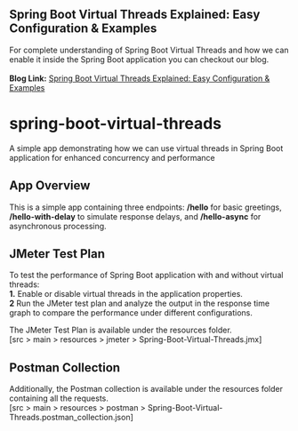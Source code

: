 ## Spring Boot Virtual Threads Explained: Easy Configuration & Examples
For complete understanding of Spring Boot Virtual Threads and how we can enable it inside the Spring Boot application you can checkout our blog.
<br/><br/>**Blog Link:** [Spring Boot Virtual Threads Explained: Easy Configuration & Examples](https://bootcamptoprod.com/spring-boot-virtual-threads/)
<br/>

# spring-boot-virtual-threads
A simple app demonstrating how we can use virtual threads in Spring Boot application for enhanced concurrency and performance

## App Overview
This is a simple app containing three endpoints: **/hello** for basic greetings, **/hello-with-delay** to simulate response delays, and **/hello-async** for asynchronous processing.

## JMeter Test Plan
To test the performance of Spring Boot application with and without virtual threads:
<br/>**1.** Enable or disable virtual threads in the application properties.
<br/>**2** Run the JMeter test plan and analyze the output in the response time graph to compare the performance under different configurations.

The JMeter Test Plan is available under the resources folder.
<br/>[src > main > resources > jmeter > Spring-Boot-Virtual-Threads.jmx]

## Postman Collection
Additionally, the Postman collection is available under the resources folder containing all the requests.
<br/>[src > main > resources > postman > Spring-Boot-Virtual-Threads.postman_collection.json]